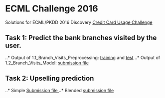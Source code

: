 # ECML Challenge 2016
Solutions for ECML/PKDD 2016 Discovery [Credit Card Usage Challenge]

## Task 1: Predict the bank branches visited by the user.

..* Output of 1.1_Branch_Visits_Preprocessing: [training] and [test]
..* Output of 1.2_Branch_Visits_Model: [submission file]

## Task 2: Upselling prediction

..* Simple [Submission file ]
..* Blended [submission file  ]

[Credit Card Usage Challenge]: https://dms.sztaki.hu/ecml-pkkd-2016/#/app/home
[training]: https://www.dropbox.com/s/11jh741kqe7o3hh/train_store.csv?dl=0
[test]: https://www.dropbox.com/s/3j5uvknda42xmzq/test_store.csv?dl=0
[submission file]: https://www.dropbox.com/s/k2qsn2l6cylkp2u/sub_branch_visit.csv?dl=0
[submission file]: https://www.dropbox.com/s/k2qsn2l6cylkp2u/sub_branch_visit.csv?dl=0
[submission file  ]: https://www.dropbox.com/s/k2qsn2l6cylkp2u/sub_branch_visit.csv?dl=0
